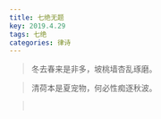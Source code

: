 ```yaml
---
title: 七绝无题
key: 2019.4.29
tags: 七绝
categories: 律诗
---
```


<blockquote class="blockquote-center">冬去春来是非多，坡桃墙杏乱琢磨。
</blockquote>
<blockquote class="blockquote-center">清荷本是夏宠物，何必性痴逐秋波。
</blockquote>
<blockquote class="blockquote-center"></br>
</blockquote>
